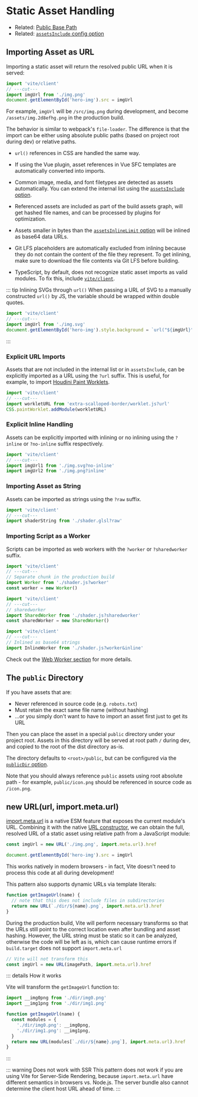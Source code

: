 # Static Asset Handling

- Related: [Public Base Path](./build#public-base-path)
- Related: [`assetsInclude` config option](/en/config/shared-options.md#assetsinclude)

## Importing Asset as URL

Importing a static asset will return the resolved public URL when it is served:

```js twoslash
import 'vite/client'
// ---cut---
import imgUrl from './img.png'
document.getElementById('hero-img').src = imgUrl
```

For example, `imgUrl` will be `/src/img.png` during development, and become `/assets/img.2d8efhg.png` in the production build.

The behavior is similar to webpack's `file-loader`. The difference is that the import can be either using absolute public paths (based on project root during dev) or relative paths.

- `url()` references in CSS are handled the same way.

- If using the Vue plugin, asset references in Vue SFC templates are automatically converted into imports.

- Common image, media, and font filetypes are detected as assets automatically. You can extend the internal list using the [`assetsInclude` option](/en/config/shared-options.md#assetsinclude).

- Referenced assets are included as part of the build assets graph, will get hashed file names, and can be processed by plugins for optimization.

- Assets smaller in bytes than the [`assetsInlineLimit` option](/en/config/build-options.md#build-assetsinlinelimit) will be inlined as base64 data URLs.

- Git LFS placeholders are automatically excluded from inlining because they do not contain the content of the file they represent. To get inlining, make sure to download the file contents via Git LFS before building.

- TypeScript, by default, does not recognize static asset imports as valid modules. To fix this, include [`vite/client`](./features#client-types).

::: tip Inlining SVGs through `url()`
When passing a URL of SVG to a manually constructed `url()` by JS, the variable should be wrapped within double quotes.

```js twoslash
import 'vite/client'
// ---cut---
import imgUrl from './img.svg'
document.getElementById('hero-img').style.background = `url("${imgUrl}")`
```

:::

### Explicit URL Imports

Assets that are not included in the internal list or in `assetsInclude`, can be explicitly imported as a URL using the `?url` suffix. This is useful, for example, to import [Houdini Paint Worklets](https://developer.mozilla.org/en-US/docs/Web/API/CSS/paintWorklet_static).

```js twoslash
import 'vite/client'
// ---cut---
import workletURL from 'extra-scalloped-border/worklet.js?url'
CSS.paintWorklet.addModule(workletURL)
```

### Explicit Inline Handling

Assets can be explicitly imported with inlining or no inlining using the `?inline` or `?no-inline` suffix respectively.

```js twoslash
import 'vite/client'
// ---cut---
import imgUrl1 from './img.svg?no-inline'
import imgUrl2 from './img.png?inline'
```

### Importing Asset as String

Assets can be imported as strings using the `?raw` suffix.

```js twoslash
import 'vite/client'
// ---cut---
import shaderString from './shader.glsl?raw'
```

### Importing Script as a Worker

Scripts can be imported as web workers with the `?worker` or `?sharedworker` suffix.

```js twoslash
import 'vite/client'
// ---cut---
// Separate chunk in the production build
import Worker from './shader.js?worker'
const worker = new Worker()
```

```js twoslash
import 'vite/client'
// ---cut---
// sharedworker
import SharedWorker from './shader.js?sharedworker'
const sharedWorker = new SharedWorker()
```

```js twoslash
import 'vite/client'
// ---cut---
// Inlined as base64 strings
import InlineWorker from './shader.js?worker&inline'
```

Check out the [Web Worker section](./features.md#web-workers) for more details.

## The `public` Directory

If you have assets that are:

- Never referenced in source code (e.g. `robots.txt`)
- Must retain the exact same file name (without hashing)
- ...or you simply don't want to have to import an asset first just to get its URL

Then you can place the asset in a special `public` directory under your project root. Assets in this directory will be served at root path `/` during dev, and copied to the root of the dist directory as-is.

The directory defaults to `<root>/public`, but can be configured via the [`publicDir` option](/en/config/shared-options.md#publicdir).

Note that you should always reference `public` assets using root absolute path - for example, `public/icon.png` should be referenced in source code as `/icon.png`.

## new URL(url, import.meta.url)

[import.meta.url](https://developer.mozilla.org/en-US/docs/Web/JavaScript/Reference/Statements/import.meta) is a native ESM feature that exposes the current module's URL. Combining it with the native [URL constructor](https://developer.mozilla.org/en-US/docs/Web/API/URL), we can obtain the full, resolved URL of a static asset using relative path from a JavaScript module:

```js
const imgUrl = new URL('./img.png', import.meta.url).href

document.getElementById('hero-img').src = imgUrl
```

This works natively in modern browsers - in fact, Vite doesn't need to process this code at all during development!

This pattern also supports dynamic URLs via template literals:

```js
function getImageUrl(name) {
  // note that this does not include files in subdirectories
  return new URL(`./dir/${name}.png`, import.meta.url).href
}
```

During the production build, Vite will perform necessary transforms so that the URLs still point to the correct location even after bundling and asset hashing. However, the URL string must be static so it can be analyzed, otherwise the code will be left as is, which can cause runtime errors if `build.target` does not support `import.meta.url`

```js
// Vite will not transform this
const imgUrl = new URL(imagePath, import.meta.url).href
```

::: details How it works

Vite will transform the `getImageUrl` function to:

```js
import __img0png from './dir/img0.png'
import __img1png from './dir/img1.png'

function getImageUrl(name) {
  const modules = {
    './dir/img0.png': __img0png,
    './dir/img1.png': __img1png,
  }
  return new URL(modules[`./dir/${name}.png`], import.meta.url).href
}
```

:::

::: warning Does not work with SSR
This pattern does not work if you are using Vite for Server-Side Rendering, because `import.meta.url` have different semantics in browsers vs. Node.js. The server bundle also cannot determine the client host URL ahead of time.
:::
